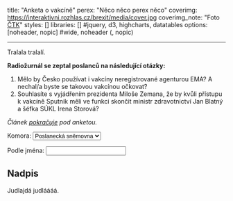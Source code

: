 title: "Anketa o vakcíně"
perex: "Něco něco perex něco"
coverimg: https://interaktivni.rozhlas.cz/brexit/media/cover.jpg
coverimg_note: "Foto <a href='https://ctk.cz'>ČTK</a>"
styles: []
libraries: [] #jquery, d3, highcharts, datatables
options: [noheader, nopic] #wide, noheader (, nopic)

---
Tralala tralalí.

**Radiožurnál se zeptal poslanců na následující otázky:**
1. Mělo by Česko používat i vakcíny neregistrované agenturou EMA? A nechal/a byste se takovou vakcínou očkovat?
2. Souhlasíte s vyjádřením prezidenta Miloše Zemana, že by kvůli přístupu k vakcíně Sputnik měli ve funkci skončit ministr zdravotnictví Jan Blatný a šéfka SÚKL Irena Storová?

_Článek [pokračuje](#cont) pod anketou._

<wide>
<div id="controls">
Komora: 
<select name="komora" id="komora">
<option value="psp">Poslanecká sněmovna</option>
<option value="sen">Senát</option>
</select>
<p>Podle jména: <input type="text" id="name_search" name="name"></p>
</div>
<div id="anketa-wrapper"></div>
</wide>
<div id="cont"></div>

## Nadpis 

Judlajdá judláááá.
